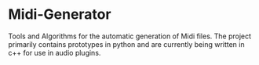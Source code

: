 # Midi-Generator
Tools and Algorithms for the automatic generation of Midi files.  The project primarily contains prototypes in python and are currently being written in c++ for use in audio plugins. 

